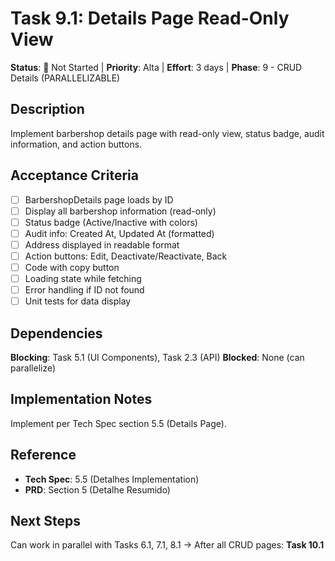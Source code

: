 # Task 9.1: Details Page Read-Only View

**Status**: 🔵 Not Started | **Priority**: Alta | **Effort**: 3 days | **Phase**: 9 - CRUD Details (PARALLELIZABLE)

## Description
Implement barbershop details page with read-only view, status badge, audit information, and action buttons.

## Acceptance Criteria
- [ ] BarbershopDetails page loads by ID
- [ ] Display all barbershop information (read-only)
- [ ] Status badge (Active/Inactive with colors)
- [ ] Audit info: Created At, Updated At (formatted)
- [ ] Address displayed in readable format
- [ ] Action buttons: Edit, Deactivate/Reactivate, Back
- [ ] Code with copy button
- [ ] Loading state while fetching
- [ ] Error handling if ID not found
- [ ] Unit tests for data display

## Dependencies
**Blocking**: Task 5.1 (UI Components), Task 2.3 (API)
**Blocked**: None (can parallelize)

## Implementation Notes
Implement per Tech Spec section 5.5 (Details Page).

## Reference
- **Tech Spec**: 5.5 (Detalhes Implementation)
- **PRD**: Section 5 (Detalhe Resumido)

## Next Steps
Can work in parallel with Tasks 6.1, 7.1, 8.1
→ After all CRUD pages: **Task 10.1**
